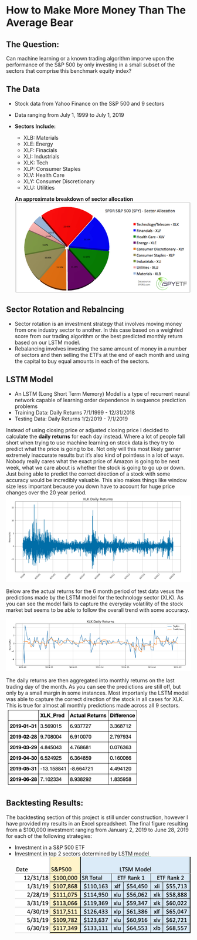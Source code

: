# How to Make More Money Than The Average Bear
## The Question:
Can machine learning or a known trading algorithm imporve upon the performance of the S&P 500 by only investing in a small subset of the sectors that comprise this benchmark equity index?
## The Data 
- Stock data from Yahoo Finance on the S&P 500 and 9 sectors 
- Data ranging from July 1, 1999 to July 1, 2019
- **Sectors Include:** 
  - XLB: Materials
  - XLE: Energy 
  - XLF: Finacials 
  - XLI: Industrials 
  - XLK: Tech
  - XLP: Consumer Staples 
  - XLV: Health Care
  - XLY: Consumer Discretionary 
  - XLU: Utilities 
  
  **An approximate breakdown of sector allocation**
 ![Sectors](Images/Sector-Allocation-SPY.png)
## Sector Rotation and Rebalncing
 - Sector rotation is an investment strategy that involves moving money from one industry sector to another. In this case based on a weighted score from our trading algorithm or the best predicted monthly return based on our LSTM model.
- Rebalancing involves investing the same amount of money in a number of sectors and then selling the ETFs at the end of each month and using the capital to buy equal amounts in each of the sectors.  
## LSTM Model 
- An LSTM (Long Short Term Memory) Model is a type of recurrent neural network capable of learning order dependence in sequence prediction problems 
- Training Data: Daily Returns 7/1/1999 - 12/31/2018
- Testing Data: Daily Returns 1/2/2019 - 7/1/2019

Instead of using closing price or adjusted closing price I decided to calculate the **daily returns** for each day instead. Where a lot of people fall short when trying to use machine learning on stock data is they try to predict what the price is going to be. Not only will this most likely garner extremely inaccurate results but it’s also kind of pointless in a lot of ways. Nobody really cares what the exact price of Amazon is going to be next week, what we care about is whether the stock is going to go up or down. Just being able to predict the correct direction of a stock with some accuracy would be incredibly valuable. This also makes things like window size less important because you down have to account for huge price changes over the 20 year period. 
![XLKgraph](Images/xlk-returns-graph.png)

Below are the actual returns for the 6 month period of test data vesus the predictions made by the LSTM model for the technology sector (XLK). As you can see the model fails to capture the everyday volatility of the stock market but seems to be able to follow the overall trend with some accuracy. 

![XLK](Images/XLK-Daily-Returns.png)

The daily returns are then aggregated into monthly returns on the last trading day of the month. As you can see the predictions are still off, but only by a small margin in some instances. Most importanly the LSTM model was able to capture the correct direction of the stock in all cases for XLK. This is true for almost all monthly predictions made across all 9 sectors. 
![MonthlyXLK](Images/xlk-monthly-preds.png)

## Backtesting Results:
The backtesting section of this project is still under construction, however I have provided my results in an Excel spreadsheet. The final figure resulting from a $100,000 investment ranging from January 2, 2019 to June 28, 2019 for each of the following strategies:
  - Investment in a S&P 500 ETF
  - Investment in top 2 sectors determined by LSTM model 
![Results](Images/LSTM-benchmark.png)
